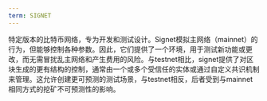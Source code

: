 ```yaml
---
term: SIGNET
---
```


特定版本的比特币网络，专为开发和测试设计。Signet模拟主网络（mainnet）的行为，但能够控制各种参数。因此，它们提供了一个环境，用于测试新功能或更改，而无需冒扰乱主网络和产生费用的风险。与testnet相比，signet提供了对区块生成的更有结构的控制，通常由一个或多个受信任的实体或通过自定义共识机制来管理。这允许创建更可预测的测试场景，与testnet相反，后者受到与mainnet相同方式的挖矿不可预测性的影响。
